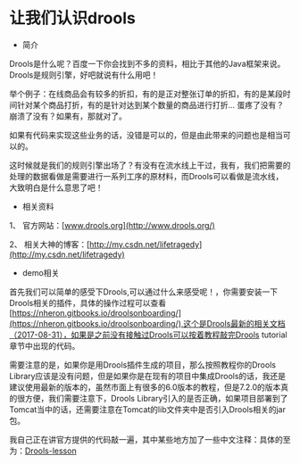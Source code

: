 # 让我们认识drools

* 简介

Drools是什么呢？百度一下你会找到不多的资料，相比于其他的Java框架来说。Drools是规则引擎，好吧就说有什么用吧！

举个例子：在线商品会有较多的折扣，有的是正对整张订单的折扣，有的是某段时间针对某个商品打折，有的是针对达到某个数量的商品进行打折... 蛋疼了没有？崩溃了没有？如果有，那就对了。

如果有代码来实现这些业务的话，没错是可以的，但是由此带来的问题也是相当可以的。

这时候就是我们的规则引擎出场了？有没有在流水线上干过，我有，我们把需要的处理的数据看做是需要进行一系列工序的原材料，而Drools可以看做是流水线，大致明白是什么意思了吧！

* 相关资料

1、 官方网站：[www.drools.org](http://www.drools.org/)

2、 相关大神的博客：[http://my.csdn.net/lifetragedy](http://my.csdn.net/lifetragedy)

* demo相关

首先我们可以简单的感受下Drools,可以通过什么来感受呢！，你需要安装一下Drools相关的插件，具体的操作过程可以查看[https://nheron.gitbooks.io/droolsonboarding/](https://nheron.gitbooks.io/droolsonboarding/),这个是Drools最新的相关文档（2017-08-31），如果是之前没有接触过Drools可以按着教程敲完Drools tutorial章节中出现的代码。

需要注意的是，如果你是用Drools插件生成的项目，那么按照教程你的Drools Library应该是没有问题，但是如果你是在现有的项目中集成Drools的话，我还是建议使用最新的版本的，虽然市面上有很多的6.0版本的教程，但是7.2.0的版本真的很方便，我们需要注意下，Drools Library引入的是否正确，如果项目部署到了Tomcat当中的话，还需要注意在Tomcat的lib文件夹中是否引入Drools相关的jar包。

我自己正在讲官方提供的代码敲一遍，其中某些地方加了一些中文注释：具体的至为：[Drools-lesson](https://github.com/jingchenxu/drools-lesson)

